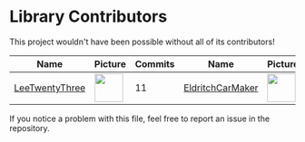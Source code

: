 # Library Contributors
This project wouldn't have been possible without all of its contributors!

| Name | Picture | Commits | Name | Picture | Commits |
| ---- | --------------- | ------ | ---- | --------------- | ------ |
| [LeeTwentyThree](https://github.com/LeeTwentyThree) | <img src="https://avatars.githubusercontent.com/u/31892011?v=4" width="50"> | 11 | [EldritchCarMaker](https://github.com/EldritchCarMaker) | <img src="https://avatars.githubusercontent.com/u/97289845?v=4" width="50"> | 2 |

If you notice a problem with this file, feel free to report an issue in the repository.

